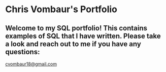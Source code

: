 # Chris Vombaur's Portfolio

## Welcome to my SQL portfolio!  This contains examples of SQL that I have written.  Please take a look and reach out to me if you have any questions:
cvombaur18@gmail.com
